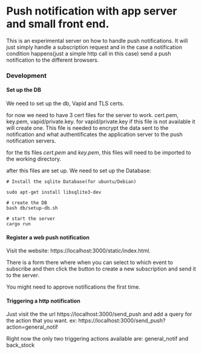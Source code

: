 # Push notification with app server and small front end. 

This is an experimental server on how to handle push notifications. It will just simply handle a subscription request and in the case a notification condition happens(just a simple http call in this case) send a push notification to the different browsers.

### Development 
 
#### Set up the DB

We need to set up the db, Vapid and TLS certs.
  
for now we need to have 3 cert files for the server to work. cert.pem, key.pem, vapid/private.key. 
for vapid/private.key if this file is not available it will create one. This file is needed to encrypt the data sent to the notification and what authentificates the application server to the push notification
servers.

for the tls files *cert.pem* and *key.pem*, this files will need to be imported to the working directory.

after this files are set up. We need to set up the Database:

```
# Install the sqlite Database(for ubuntu/Debian)

sudo apt-get install libsqlite3-dev

# create the DB 
bash db/setup-db.sh

# start the server 
cargo run

```
#### Register a  web push notification 

Visit the website: https://localhost:3000/static/index.html.

There is a form there where when you can select to which event to subscribe and then click the button to create a new subscription and send it to the server.

You might need to approve notifications the first time.


#### Triggering a http notification
Just visit the the url https://localhost:3000/send_push and add a query for the action that you want.  ex: https://localhost:3000/send_push?action=general_notif

Right now the only two triggering actions available are: general_notif and back_stock



